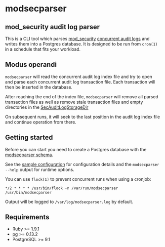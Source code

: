 # modsecparser

## mod_security audit log parser

This is a CLI tool which parses 
[mod_security](https://www.modsecurity.org/) 
[concurrent audit logs](https://github.com/SpiderLabs/ModSecurity/wiki/ModSecurity-2-Data-Formats#Concurrent_Audit_Log_Format)
and writes them into a Postgres database. It is designed to be run from `cron(1)` in a schedule that fits your workload.

## Modus operandi

`modsecparser` will read the concurrent audit log index file and try to open and parse each concurrent audit log transaction file.
Each transaction will then be inserted in the database.

After reaching the end of the index file, `modsecparser` will remove all parsed transaction files as well as
remove stale transaction files and empty directories in the 
[SecAuditLogStorageDir](https://github.com/SpiderLabs/ModSecurity/wiki/Reference-Manual#SecAuditLogStorageDir)

On subsequent runs, it will seek to the last position in the audit log index file and continue operation from there.

## Getting started

Before you can start you need to create a Postgres database with the [modsecparser schema](docs/schema.sql).

See the [sample configuration](docs/modsecparser.yml-example) for configuration details and the `modsecparser --help` output for runtime options.

You can use `flock(1)` to prevent concurrent runs when using a cronjob:

`*/2 * * * * /usr/bin/flock -n /var/run/modsecparser /usr/bin/modsecparser`

Output will be logged to `/var/log/modsecparser.log` by default.

## Requirements

 * Ruby >= 1.9.1
 * pg >= 0.13.2
 * PostgreSQL >= 9.1
 
